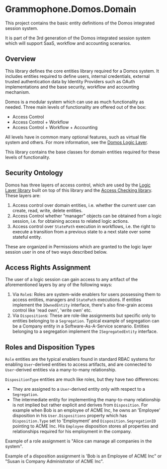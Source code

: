 # Grammophone.Domos.Domain
This project contains the basic entity definitions 
of the Domos integrated session system.

It is part of the 3rd generation of the Domos integrated session system which will support SaaS, 
workflow and accounting scenarios.

## Overview
This library defines the core entities library required for a Domos system. It includes entities required to define users, internal credentials, external trusted authentication data by Identity Providers such as OAuth implementations and the base security, workflow and accounting mechanism.

Domos is a modular system which can use as much functionality as needed. Three main levels of functionality are offered out of the box:
* Access Control
* Access Control + Workflow
* Access Control + Workflow + Accounting

All levels have in common many optional features, such as virtual file system and others. For more information, see the [Domos Logic Layer](https://github.com/grammophone/Grammophone.Domos.Logic).

This library contains the base classes for domain entities required for these levels of functionality.

## Security Ontology
Domos has three layers of access control, which are used by the [Logic Layer library](https://github.com/grammophone/Grammophone.Domos.Logic)
built on top of this library and the [Access Checking library](https://github.com/grammophone/Grammophone.Domos.AccessChecking). These layers are:
1. Access control over domain entities, i.e. whether the current user can create, read, write, delete entities. 
2. Access Control whether "manager" objects can be obtained from a logic session, i.e. for obtaining access to related logic actions.
3. Access control over `StatePath` execution in workflows, i.e. the right to execute a transition from a previous state to a next state over some stateful entity.

These are organized in Permissions which are granted to the logic layer session user in one of two ways described below.

## Access Rights Assignment
The user of a logic session can gain access to any artifact of the aforementioned layers by any of the following ways:
1. Via `Role`s: Roles are system-wide enablers for users possessing them to access entities, managers and `StatePath` executions. If entities implement the `IOwnedEntity` interface, there's also fine-grain access control like 'read own', 'write own' etc.
2. Via `Disposition`s: These are role-like assignments but specific only to entities belonging to a `Segregation`. Typical example of segregation can be a Company entity in a Software-As-A-Service scenario. Entities belonging to a segregation implement the `ISegregatedEntity` interface.

## Roles and Disposition Types
`Role` entities are the typical enablers found in standard RBAC systems for enabling `User`-derived entities to access artifacts, and are connected to `User`-derived entities via a many-to-many relationship.

`DispositionType` entities are much like roles, but they have two differences:
* They are assigned to a `User`-derived entity only with respect to a `Segregation`.
* The intermediate entity for implementing the many-to-many relationship is not implied but rather explicit and
derives from `Disposition`. For example when Bob is an employee of ACME Inc, he owns an 'Employee' disposition in his `User.Dispositions` property which has `Disposition.Type` set to 'Employment' and `Disposition.SegregationID` pointing to ACME Inc. His `Employee` disposition stores all properties and relationships required for his employment in the company.

Example of a role assignment is "Alice can manage all companies in the system".

Example of a disposition assignment is 'Bob is an Employee of ACME Inc" or "Susan is Company Administrator of ACME Inc".
